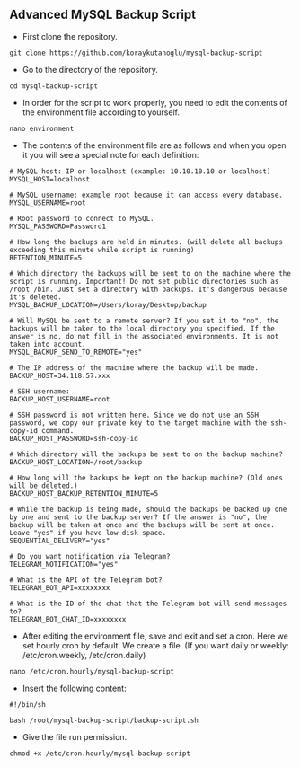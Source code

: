 ## Advanced MySQL Backup Script

- First clone the repository.

```
git clone https://github.com/koraykutanoglu/mysql-backup-script
```

- Go to the directory of the repository.

```
cd mysql-backup-script
```

- In order for the script to work properly, you need to edit the contents of the environment file according to yourself.

```
nano environment
```

- The contents of the environment file are as follows and when you open it you will see a special note for each definition:

```
# MySQL host: IP or localhost (example: 10.10.10.10 or localhost)
MYSQL_HOST=localhost

# MySQL username: example root because it can access every database.
MYSQL_USERNAME=root

# Root password to connect to MySQL.
MYSQL_PASSWORD=Password1

# How long the backups are held in minutes. (will delete all backups exceeding this minute while script is running)
RETENTION_MINUTE=5

# Which directory the backups will be sent to on the machine where the script is running. Important! Do not set public directories such as /root /bin. Just set a directory with backups. It's dangerous because it's deleted.
MYSQL_BACKUP_LOCATION=/Users/koray/Desktop/backup

# Will MySQL be sent to a remote server? If you set it to "no", the backups will be taken to the local directory you specified. If the answer is no, do not fill in the associated environments. It is not taken into account.
MYSQL_BACKUP_SEND_TO_REMOTE="yes"

# The IP address of the machine where the backup will be made.
BACKUP_HOST=34.118.57.xxx

# SSH username:
BACKUP_HOST_USERNAME=root

# SSH password is not written here. Since we do not use an SSH password, we copy our private key to the target machine with the ssh-copy-id command.
BACKUP_HOST_PASSWORD=ssh-copy-id

# Which directory will the backups be sent to on the backup machine?
BACKUP_HOST_LOCATION=/root/backup

# How long will the backups be kept on the backup machine? (Old ones will be deleted.)
BACKUP_HOST_BACKUP_RETENTION_MINUTE=5

# While the backup is being made, should the backups be backed up one by one and sent to the backup server? If the answer is "no", the backup will be taken at once and the backups will be sent at once. Leave "yes" if you have low disk space.
SEQUENTIAL_DELIVERY="yes"

# Do you want notification via Telegram?
TELEGRAM_NOTIFICATION="yes"

# What is the API of the Telegram bot?
TELEGRAM_BOT_API=xxxxxxxx

# What is the ID of the chat that the Telegram bot will send messages to?
TELEGRAM_BOT_CHAT_ID=xxxxxxxx
```

- After editing the environment file, save and exit and set a cron. Here we set hourly cron by default. We create a file. (If you want daily or weekly: /etc/cron.weekly, /etc/cron.daily)

```
nano /etc/cron.hourly/mysql-backup-script
```

- Insert the following content:

```
#!/bin/sh

bash /root/mysql-backup-script/backup-script.sh
```

- Give the file run permission.

```
chmod +x /etc/cron.hourly/mysql-backup-script
```
